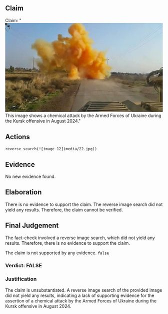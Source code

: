 ## Claim
Claim: "![image 12](media/22.jpg) This image shows a chemical attack by the Armed Forces of Ukraine during the Kursk offensive in August 2024."

## Actions
```
reverse_search(![image 12](media/22.jpg))
```

## Evidence
No new evidence found.

## Elaboration
There is no evidence to support the claim. The reverse image search did not yield any results. Therefore, the claim cannot be verified.


## Final Judgement
The fact-check involved a reverse image search, which did not yield any results. Therefore, there is no evidence to support the claim.

The claim is not supported by any evidence. `false`


### Verdict: FALSE

### Justification
The claim is unsubstantiated. A reverse image search of the provided image did not yield any results, indicating a lack of supporting evidence for the assertion of a chemical attack by the Armed Forces of Ukraine during the Kursk offensive in August 2024.
